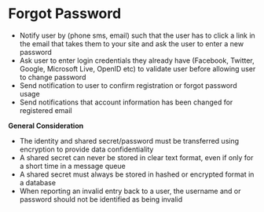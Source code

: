 # Forgot Password

- Notify user by (phone sms, email) such that the user has to click a link in the email that takes them to your site and ask the user to enter a new password
- Ask user to enter login credentials they already have (Facebook, Twitter, Google, Microsoft Live, OpenID etc) to validate user before allowing user to change password
- Send notification to user to confirm registration or forgot password usage
- Send notifications that account information has been changed for registered email

**General Consideration**

- The identity and shared secret/password must be transferred using encryption to provide data confidentiality
- A shared secret can never be stored in clear text format, even if only for a short time in a message queue
- A shared secret must always be stored in hashed or encrypted format in a database
- When reporting an invalid entry back to a user, the username and or password should not be identified as being invalid
